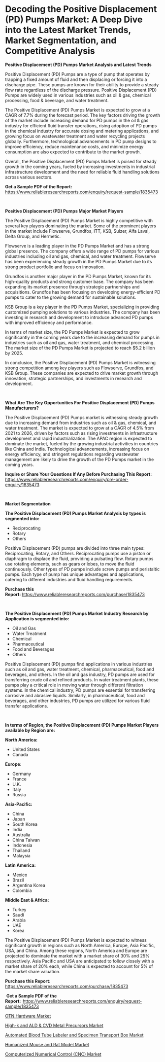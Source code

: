 <p><h1>Decoding the Positive Displacement (PD) Pumps Market: A Deep Dive into the Latest Market Trends, Market Segmentation, and Competitive Analysis</h1></p><p><strong>Positive Displacement (PD) Pumps Market Analysis and Latest Trends</strong></p>
<p><p>Positive Displacement (PD) Pumps are a type of pump that operates by trapping a fixed amount of fluid and then displacing or forcing it into a discharge pipe. These pumps are known for their ability to provide a steady flow rate regardless of the discharge pressure. Positive Displacement (PD) Pumps are widely used in various industries such as oil & gas, chemical processing, food & beverage, and water treatment.</p><p>The Positive Displacement (PD) Pumps Market is expected to grow at a CAGR of 7.7% during the forecast period. The key factors driving the growth of the market include increasing demand for PD pumps in the oil & gas industry for efficient fluid transfer operations, rising adoption of PD pumps in the chemical industry for accurate dosing and metering applications, and growing focus on wastewater treatment and water recycling projects globally. Furthermore, technological advancements in PD pump designs to improve efficiency, reduce maintenance costs, and minimize energy consumption are also expected to contribute to the market growth.</p><p>Overall, the Positive Displacement (PD) Pumps Market is poised for steady growth in the coming years, fueled by increasing investments in industrial infrastructure development and the need for reliable fluid handling solutions across various sectors.</p></p>
<p><strong>Get a Sample PDF of the Report:&nbsp;</strong> <a href="https://www.reliableresearchreports.com/enquiry/request-sample/1835473">https://www.reliableresearchreports.com/enquiry/request-sample/1835473</a></p>
<p>&nbsp;</p>
<p><strong>Positive Displacement (PD) Pumps Major Market Players</strong></p>
<p><p>The Positive Displacement (PD) Pumps Market is highly competitive with several key players dominating the market. Some of the prominent players in the market include Flowserve, Grundfos, ITT, KSB, Sulzer, Alfa Laval, Delta Group, and Hermetic.</p><p>Flowserve is a leading player in the PD Pumps Market and has a strong global presence. The company offers a wide range of PD pumps for various industries including oil and gas, chemical, and water treatment. Flowserve has been experiencing steady growth in the PD Pumps Market due to its strong product portfolio and focus on innovation.</p><p>Grundfos is another major player in the PD Pumps Market, known for its high-quality products and strong customer base. The company has been expanding its market presence through strategic partnerships and acquisitions. Grundfos has been focusing on developing energy-efficient PD pumps to cater to the growing demand for sustainable solutions.</p><p>KSB Group is a key player in the PD Pumps Market, specializing in providing customized pumping solutions to various industries. The company has been investing in research and development to introduce advanced PD pumps with improved efficiency and performance.</p><p>In terms of market size, the PD Pumps Market is expected to grow significantly in the coming years due to the increasing demand for pumps in industries such as oil and gas, water treatment, and chemical processing. The market size of the PD Pumps Market is projected to reach $5.2 billion by 2025.</p><p>In conclusion, the Positive Displacement (PD) Pumps Market is witnessing strong competition among key players such as Flowserve, Grundfos, and KSB Group. These companies are expected to drive market growth through innovation, strategic partnerships, and investments in research and development.</p></p>
<p>&nbsp;</p>
<p><strong>What Are The Key Opportunities For Positive Displacement (PD) Pumps Manufacturers?</strong></p>
<p><p>The Positive Displacement (PD) Pumps market is witnessing steady growth due to increasing demand from industries such as oil & gas, chemical, and water treatment. The market is expected to grow at a CAGR of 4.5% from 2021 to 2026, driven by factors such as rising investments in infrastructure development and rapid industrialization. The APAC region is expected to dominate the market, fueled by the growing industrial activities in countries like China and India. Technological advancements, increasing focus on energy efficiency, and stringent regulations regarding wastewater management are likely to drive the growth of the PD Pumps market in the coming years.</p></p>
<p><strong>Inquire or Share Your Questions If Any Before Purchasing This Report:</strong> <a href="https://www.reliableresearchreports.com/enquiry/pre-order-enquiry/1835473">https://www.reliableresearchreports.com/enquiry/pre-order-enquiry/1835473</a></p>
<p>&nbsp;</p>
<p><strong>Market Segmentation</strong></p>
<p><strong>The Positive Displacement (PD) Pumps Market Analysis by types is segmented into:</strong></p>
<p><ul><li>Reciprocating</li><li>Rotary</li><li>Others</li></ul></p>
<p><p>Positive Displacement (PD) pumps are divided into three main types: Reciprocating, Rotary, and Others. Reciprocating pumps use a piston or diaphragm to displace the fluid, providing a pulsating flow. Rotary pumps use rotating elements, such as gears or lobes, to move the fluid continuously. Other types of PD pumps include screw pumps and peristaltic pumps. Each type of pump has unique advantages and applications, catering to different industries and fluid handling requirements.</p></p>
<p><strong>Purchase this Report:&nbsp;</strong><a href="https://www.reliableresearchreports.com/purchase/1835473">https://www.reliableresearchreports.com/purchase/1835473</a></p>
<p>&nbsp;</p>
<p><strong>The Positive Displacement (PD) Pumps Market Industry Research by Application is segmented into:</strong></p>
<p><ul><li>Oil and Gas</li><li>Water Treatment</li><li>Chemical</li><li>Pharmaceutical</li><li>Food and Beverages</li><li>Others</li></ul></p>
<p><p>Positive Displacement (PD) pumps find applications in various industries such as oil and gas, water treatment, chemical, pharmaceutical, food and beverages, and others. In the oil and gas industry, PD pumps are used for transferring crude oil and refined products. In water treatment plants, these pumps play a critical role in moving water through different filtration systems. In the chemical industry, PD pumps are essential for transferring corrosive and abrasive liquids. Similarly, in pharmaceutical, food and beverages, and other industries, PD pumps are utilized for various fluid transfer applications.</p></p>
<p>&nbsp;</p>
<p><strong>In terms of Region, the Positive Displacement (PD) Pumps Market Players available by Region are:</strong></p>
<p>
    <p> <strong> North America: </strong>
        <ul>
            <li>United States</li>
            <li>Canada</li>
        </ul>
        </p> 
    <p> <strong> Europe: </strong>
        <ul>
            <li>Germany</li>
            <li>France</li>
            <li>U.K.</li>
            <li>Italy</li>
            <li>Russia</li>
        </ul>
        </p> 
    <p> <strong> Asia-Pacific: </strong>
        <ul>
            <li>China</li>
            <li>Japan</li>
            <li>South Korea</li>
            <li>India</li>
            <li>Australia</li>
            <li>China Taiwan</li>
            <li>Indonesia</li>
            <li>Thailand</li>
            <li>Malaysia</li>
        </ul>
        </p> 
    <p> <strong> Latin America: </strong>
        <ul>
            <li>Mexico</li>
            <li>Brazil</li>
            <li>Argentina Korea</li>
            <li>Colombia</li>
        </ul>
        </p> 
    <p> <strong> Middle East & Africa: </strong>
        <ul>
            <li>Turkey</li>
            <li>Saudi</li>
            <li>Arabia</li>
            <li>UAE</li>
            <li>Korea</li>
        </ul>
    </p>
    </p>
<p><p>The Positive Displacement (PD) Pumps Market is expected to witness significant growth in regions such as North America, Europe, Asia Pacific, USA, and China. Among these regions, North America and Europe are projected to dominate the market with a market share of 30% and 25% respectively. Asia Pacific and USA are anticipated to follow closely with a market share of 20% each, while China is expected to account for 5% of the market share valuation.</p></p>
<p><strong>Purchase this Report: </strong><a href="https://www.reliableresearchreports.com/purchase/1835473">https://www.reliableresearchreports.com/purchase/1835473</a></p>
<p>&nbsp;<strong>Get a Sample PDF of the Report:&nbsp;&nbsp;</strong><a href="https://www.reliableresearchreports.com/enquiry/request-sample/1835473">https://www.reliableresearchreports.com/enquiry/request-sample/1835473</a></p>
<p><strong></strong></p>
<p><p><a href="https://github.com/myacatherineblakecaczo9vcsw/Market-Research-Report-List-1/blob/main/otn-hardware-market.md">OTN Hardware Market</a></p><p><a href="https://github.com/irfadac/Market-Research-Report-List-2/blob/main/high-k-and-ald-cvd-metal-precursors-market.md">High-k and ALD & CVD Metal Precursors Market</a></p><p><a href="https://github.com/ashepherd82/Market-Research-Report-List-3/blob/main/automated-blood-tube-labeler-and-specimen-transport-box-market.md">Automated Blood Tube Labeler and Specimen Transport Box Market</a></p><p><a href="https://github.com/okotobwrhuteie/Market-Research-Report-List-1/blob/main/humanized-mouse-and-rat-model-market.md">Humanized Mouse and Rat Model Market</a></p><p><a href="https://github.com/irfadac/Market-Research-Report-List-2/blob/main/computerized-numerical-control-cnc-market.md">Computerized Numerical Control (CNC) Market</a></p></p>